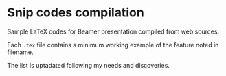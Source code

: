 # Snip codes compilation

Sample LaTeX  codes for Beamer presentation compiled from web sources.

Each ```.tex``` file contains a minimum working example of the feature noted in filename.

The list is uptadated following my needs and discoveries.

